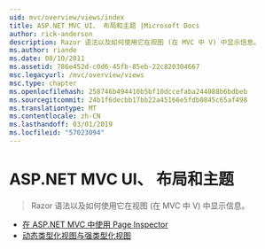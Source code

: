 ```yaml
---
uid: mvc/overview/views/index
title: ASP.NET MVC UI、 布局和主题 |Microsoft Docs
author: rick-anderson
description: Razor 语法以及如何使用它在视图 (在 MVC 中 V) 中显示信息。
ms.author: riande
ms.date: 08/10/2011
ms.assetid: 786e452d-c0d6-45fb-85eb-22c820304667
msc.legacyurl: /mvc/overview/views
msc.type: chapter
ms.openlocfilehash: 258746b494410b5bf10dccefaba244088b6bdbeb
ms.sourcegitcommit: 24b1f6decbb17bb22a45166e5fdb0845c65af498
ms.translationtype: MT
ms.contentlocale: zh-CN
ms.lasthandoff: 03/01/2019
ms.locfileid: "57023094"
---
```

<a name="aspnet-mvc-ui-layouts-and-themes"></a>ASP.NET MVC UI、 布局和主题
====================
> Razor 语法以及如何使用它在视图 (在 MVC 中 V) 中显示信息。


- [在 ASP.NET MVC 中使用 Page Inspector](using-page-inspector-in-aspnet-mvc.md)
- [动态类型化视图与强类型化视图](dynamic-v-strongly-typed-views.md)
